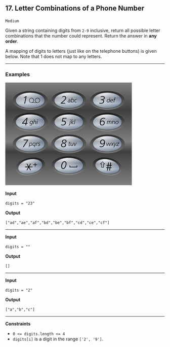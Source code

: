 ## 17. Letter Combinations of a Phone Number

`Medium`

Given a string containing digits from <code>2-9</code> inclusive, return all possible letter combinations that the number could represent. Return the answer in <strong>any order</strong>.

A mapping of digits to letters (just like on the telephone buttons) is given below. Note that 1 does not map to any letters.

---

### Examples


<img src="1200px-telephone-keypad2svg.png" width="400px"/>

**Input**
```
digits = "23"
```

**Output**
```
["ad","ae","af","bd","be","bf","cd","ce","cf"]
```

---

**Input**
```
digits = ""
```

**Output**
```
[]
```

---

**Input**
```
digits = "2"
```

**Output**
```
["a","b","c"]
```

---

**Constraints**

<ul>
<li><code>0 &lt;= digits.length &lt;= 4</code></li>
<li><code>digits[i]</code> is a digit in the range <code>['2', '9']</code>.</li>
</ul>
